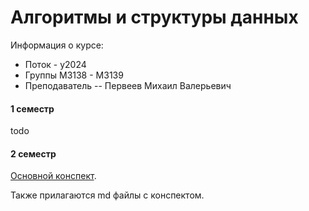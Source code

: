 # Алгоритмы и структуры данных

Информация о курсе:

* Поток - y2024
* Группы М3138 - М3139
* Преподаватель -- Первеев Михаил Валерьевич

#### 1 семестр

todo

#### 2 семестр

[Основной конспект](./semester_2/Algorithms.pdf).

Также прилагаются  md файлы с конспектом.

